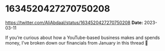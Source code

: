 # 1634520427270750208
https://twitter.com/AliAbdaal/status/1634520427270750208
**Date:** 2023-03-11

If you’re curious about how a YouTube-based business makes and spends money, I’ve broken down our financials from January in this thread 🧵
